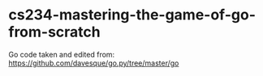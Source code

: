# cs234-mastering-the-game-of-go-from-scratch

Go code taken and edited from:
https://github.com/davesque/go.py/tree/master/go
